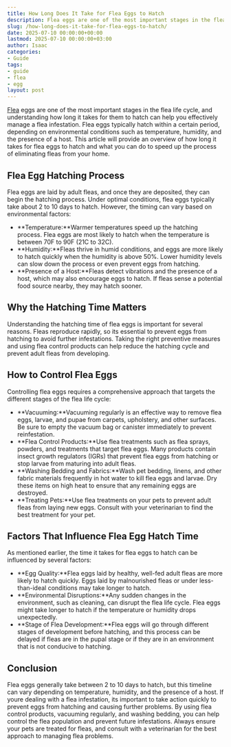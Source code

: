 ```yaml
---
title: How Long Does It Take for Flea Eggs to Hatch
description: Flea eggs are one of the most important stages in the flea life cycle, and understanding how long it takes for them to hatch can help you effectively manage a...
slug: /how-long-does-it-take-for-flea-eggs-to-hatch/
date: 2025-07-10 00:00:00+00:00
lastmod: 2025-07-10 00:00:00+03:00
author: Isaac
categories:
- Guide
tags:
- guide
- flea
- egg
layout: post
---
```

[Flea](https://pestpolicy.com/are-fleas-attracted-to-heat/) eggs are one of the most important stages in the flea life cycle, and understanding how long it takes for them to hatch can help you effectively manage a flea infestation. Flea eggs typically hatch within a certain period, depending on environmental conditions such as temperature, humidity, and the presence of a host. This article will provide an overview of how long it takes for flea eggs to hatch and what you can do to speed up the process of eliminating fleas from your home.
## Flea Egg Hatching Process
Flea eggs are laid by adult fleas, and once they are deposited, they can begin the hatching process. Under optimal conditions, flea eggs typically take about 2 to 10 days to hatch. However, the timing can vary based on environmental factors:
- **Temperature:**Warmer temperatures speed up the hatching process. Flea eggs are most likely to hatch when the temperature is between 70F to 90F (21C to 32C).
- **Humidity:**Fleas thrive in humid conditions, and eggs are more likely to hatch quickly when the humidity is above 50%. Lower humidity levels can slow down the process or even prevent eggs from hatching.
- **Presence of a Host:**Fleas detect vibrations and the presence of a host, which may also encourage eggs to hatch. If fleas sense a potential food source nearby, they may hatch sooner.
## Why the Hatching Time Matters
Understanding the hatching time of flea eggs is important for several reasons. Fleas reproduce rapidly, so its essential to prevent eggs from hatching to avoid further infestations. Taking the right preventive measures and using flea control products can help reduce the hatching cycle and prevent adult fleas from developing.
## How to Control Flea Eggs
Controlling flea eggs requires a comprehensive approach that targets the different stages of the flea life cycle:
- **Vacuuming:**Vacuuming regularly is an effective way to remove flea eggs, larvae, and pupae from carpets, upholstery, and other surfaces. Be sure to empty the vacuum bag or canister immediately to prevent reinfestation.
- **Flea Control Products:**Use flea treatments such as flea sprays, powders, and treatments that target flea eggs. Many products contain insect growth regulators (IGRs) that prevent flea eggs from hatching or stop larvae from maturing into adult fleas.
- **Washing Bedding and Fabrics:**Wash pet bedding, linens, and other fabric materials frequently in hot water to kill flea eggs and larvae. Dry these items on high heat to ensure that any remaining eggs are destroyed.
- **Treating Pets:**Use flea treatments on your pets to prevent adult fleas from laying new eggs. Consult with your veterinarian to find the best treatment for your pet.
## Factors That Influence Flea Egg Hatch Time
As mentioned earlier, the time it takes for flea eggs to hatch can be influenced by several factors:
- **Egg Quality:**Flea eggs laid by healthy, well-fed adult fleas are more likely to hatch quickly. Eggs laid by malnourished fleas or under less-than-ideal conditions may take longer to hatch.
- **Environmental Disruptions:**Any sudden changes in the environment, such as cleaning, can disrupt the flea life cycle. Flea eggs might take longer to hatch if the temperature or humidity drops unexpectedly.
- **Stage of Flea Development:**Flea eggs will go through different stages of development before hatching, and this process can be delayed if fleas are in the pupal stage or if they are in an environment that is not conducive to hatching.
## Conclusion
Flea eggs generally take between 2 to 10 days to hatch, but this timeline can vary depending on temperature, humidity, and the presence of a host. If youre dealing with a flea infestation, its important to take action quickly to prevent eggs from hatching and causing further problems. By using flea control products, vacuuming regularly, and washing bedding, you can help control the flea population and prevent future infestations. Always ensure your pets are treated for fleas, and consult with a veterinarian for the best approach to managing flea problems.
